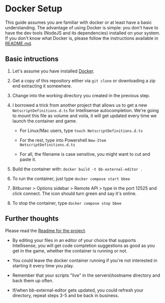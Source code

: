 # Docker Setup

This guide assumes you are familiar with docker or at least have a basic understanding. The advantage of using Docker is simple: you don't have to have the dev tools (NodeJS and its dependencies) installed on your system. If you don't know what Docker is, please follow the instructions available in [README.md](./README.md).

## Basic intructions

1. Let's assume you have installed [Docker](https://www.docker.com/products/docker-desktop/).

2. Get a copy of this repository either via `git clone` or downloading a zip end extracting it somewhere.

3. Change into the working directory you created in the previous step.

4. I borrowed a trick from another project that allows us to get a new `NetscriptDefinitions.d.ts` for Intellisense autocompletion.  We're going to mount this file as volume and voila, it will get updated every time we launch the container and game.

   * For Linux/Mac users, type `touch NetscriptDefinitions.d.ts`

   * For the rest, type into Powershell `New-Item NetscriptDefinitions.d.ts`

   * For all, the filename is case sensitive, you might want to cut and paste it.

5. Build the container with: `docker build -t bb-external-editor .`

6. To run the container, just type `docker compose start bbee`

7. Bitburner > Options sidebar > Remote API > type in the port 12525 and click connect. The icon should turn green and say it's online.

8. To stop the container, type `docker compose stop bbee`

## Further thoughts

Please read the [Readme for the project](./README.md).

* By editing your files in an editor of your choice that supports Intellisense, you will get code completion suggestions as good as you get in the game, whether the container is running or not.

* You could leave the docker container running if you're not interested in starting it every time you play.

* Remember that your scripts "live" in the servers\hostname directory and back them up often.

* If/when bb-external-editor gets updated, you could refresh your directory, repeat steps 3-5 and be back in business.
